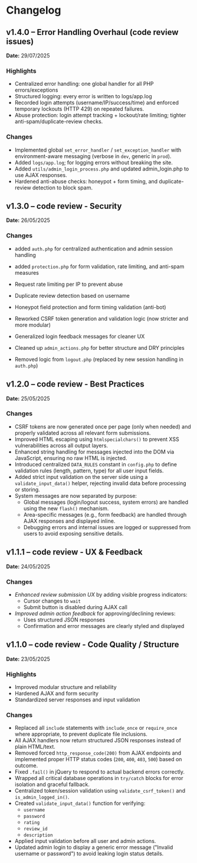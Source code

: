 # Changelog

## v1.4.0 – Error Handling Overhaul (code review issues)
**Date:** 29/07/2025 

### Highlights
- Centralized error handling: one global handler for all PHP errors/exceptions
- Structured logging: every error is written to logs/app.log
- Recorded login attempts (username/IP/success/time) and enforced temporary lockouts (HTTP 429) on repeated failures.
- Abuse protection: login attempt tracking + lockout/rate limiting; tighter anti-spam/duplicate-review checks.

### Changes
- Implemented global `set_error_handler` / `set_exception_handler` with environment-aware messaging (verbose in `dev`, generic in `prod`).
- Added `logs/app.log`; for logging errors without breaking the site.
- Added `utils/admin_login_process.php` and updated admin_login.php to use AJAX responses.
- Hardened anti-abuse checks: honeypot + form timing, and duplicate-review detection to block spam.

## v1.3.0 – code review - Security
**Date:** 26/05/2025 

### Changes

- added `auth.php` for centralized authentication and admin session handling
- added `protection.php` for form validation, rate limiting, and anti-spam measures
- Request rate limiting per IP to prevent abuse
- Duplicate review detection based on username
- Honeypot field protection and form timing validation (anti-bot)

- Reworked CSRF token generation and validation logic (now stricter and more modular)
- Generalized login feedback messages for cleaner UX
- Cleaned up `admin_actions.php` for better structure and DRY principles
- Removed logic from `logout.php` (replaced by new session handling in `auth.php`)

## v1.2.0 – code review - Best Practices
**Date:** 25/05/2025 

### Changes

- CSRF tokens are now generated once per page (only when needed) and properly validated across all relevant form submissions.
- Improved HTML escaping using `htmlspecialchars()` to prevent XSS vulnerabilities across all output layers.
- Enhanced string handling for messages injected into the DOM via JavaScript, ensuring no raw HTML is injected.
- Introduced centralized `DATA_RULES` constant in `config.php` to define validation rules (length, pattern, type) for all user input fields.
- Added strict input validation on the server side using a `validate_input_data()` helper, rejecting invalid data before processing or storing.
- System messages are now separated by purpose:
  - Global messages (login/logout success, system errors) are handled using the new `flash()` mechanism.
  - Area-specific messages (e.g., form feedback) are handled through AJAX responses and displayed inline.
  - Debugging errors and internal issues are logged or suppressed from users to avoid exposing sensitive details.

## v1.1.1 – code review - UX & Feedback
**Date:** 24/05/2025 

### Changes
- *Enhanced review submission UX* by adding visible progress indicators:
  - Cursor changes to `wait`
  - Submit button is disabled during AJAX call
- *Improved admin action feedback* for approving/declining reviews:
  - Uses structured JSON responses
  - Confirmation and error messages are clearly styled and displayed

## v1.1.0 – code review - Code Quality / Structure
**Date:** 23/05/2025 

### Highlights
- Improved modular structure and reliability
- Hardened AJAX and form security
- Standardized server responses and input validation

### Changes
- Replaced all `include` statements with `include_once` or `require_once` where appropriate, to prevent duplicate file inclusions.
- All AJAX handlers now return structured JSON responses instead of plain HTML/text.
- Removed forced `http_response_code(200)` from AJAX endpoints and implemented proper HTTP status codes (`200`, `400`, `403`, `500`) based on outcome.
- Fixed `.fail()` in jQuery to respond to actual backend errors correctly.
- Wrapped all critical database operations in `try/catch` blocks for error isolation and graceful fallback.
- Centralized token/session validation using `validate_csrf_token()` and `is_admin_logged_in()`.
- Created `validate_input_data()` function for verifying:
  - `username`
  - `password`
  - `rating`
  - `review_id`
  - `description`
- Applied input validation before all user and admin actions.
- Updated admin login to display a generic error message ("Invalid username or password") to avoid leaking login status details.

